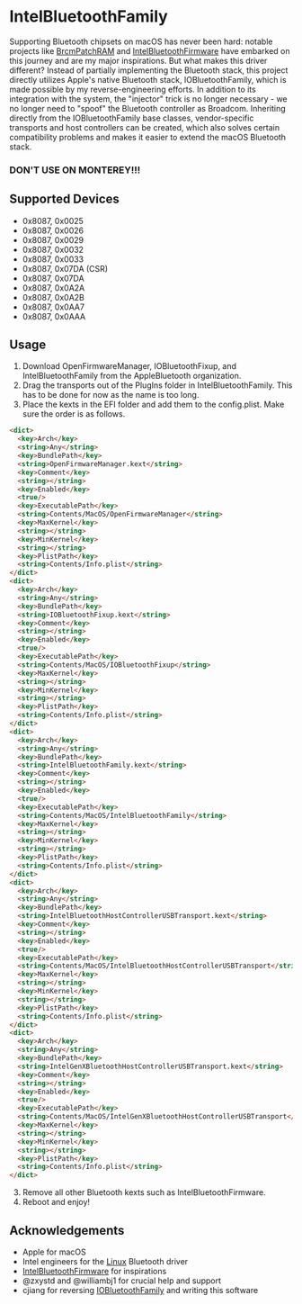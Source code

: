 # IntelBluetoothFamily

Supporting Bluetooth chipsets on macOS has never been hard: notable projects like [BrcmPatchRAM](https://github.com/acidanthera/BrcmPatchRAM) and [IntelBluetoothFirmware](https://github.com/OpenIntelWireless/IntelBluetoothFirmware) have embarked on this journey and are my major inspirations. But what makes this driver different? Instead of partially implementing the Bluetooth stack, this project directly utilizes Apple's native Bluetooth stack, IOBluetoothFamily, which is made possible by my reverse-engineering efforts. In addition to its integration with the system, the "injector" trick is no longer necessary - we no longer need to "spoof" the Bluetooth controller as Broadcom. Inheriting directly from the IOBluetoothFamily base classes, vendor-specific transports and host controllers can be created, which also solves certain compatibility problems and makes it easier to extend the macOS Bluetooth stack.

### DON'T USE ON MONTEREY!!!

## Supported Devices
- 0x8087, 0x0025
- 0x8087, 0x0026
- 0x8087, 0x0029
- 0x8087, 0x0032
- 0x8087, 0x0033
- 0x8087, 0x07DA (CSR)
- 0x8087, 0x07DA
- 0x8087, 0x0A2A
- 0x8087, 0x0A2B
- 0x8087, 0x0AA7
- 0x8087, 0x0AAA

## Usage
1. Download OpenFirmwareManager, IOBluetoothFixup, and IntelBluetoothFamily from the AppleBluetooth organization.
2. Drag the transports out of the PlugIns folder in IntelBluetoothFamily. This has to be done for now as the name is too long.
3. Place the kexts in the EFI folder and add them to the config.plist. Make sure the order is as follows.
```html
<dict>
  <key>Arch</key>
  <string>Any</string>
  <key>BundlePath</key>
  <string>OpenFirmwareManager.kext</string>
  <key>Comment</key>
  <string></string>
  <key>Enabled</key>
  <true/>
  <key>ExecutablePath</key>
  <string>Contents/MacOS/OpenFirmwareManager</string>
  <key>MaxKernel</key>
  <string></string>
  <key>MinKernel</key>
  <string></string>
  <key>PlistPath</key>
  <string>Contents/Info.plist</string>
</dict>
<dict>
  <key>Arch</key>
  <string>Any</string>
  <key>BundlePath</key>
  <string>IOBluetoothFixup.kext</string>
  <key>Comment</key>
  <string></string>
  <key>Enabled</key>
  <true/>
  <key>ExecutablePath</key>
  <string>Contents/MacOS/IOBluetoothFixup</string>
  <key>MaxKernel</key>
  <string></string>
  <key>MinKernel</key>
  <string></string>
  <key>PlistPath</key>
  <string>Contents/Info.plist</string>
</dict>
<dict>
  <key>Arch</key>
  <string>Any</string>
  <key>BundlePath</key>
  <string>IntelBluetoothFamily.kext</string>
  <key>Comment</key>
  <string></string>
  <key>Enabled</key>
  <true/>
  <key>ExecutablePath</key>
  <string>Contents/MacOS/IntelBluetoothFamily</string>
  <key>MaxKernel</key>
  <string></string>
  <key>MinKernel</key>
  <string></string>
  <key>PlistPath</key>
  <string>Contents/Info.plist</string>
</dict>
<dict>
  <key>Arch</key>
  <string>Any</string>
  <key>BundlePath</key>
  <string>IntelBluetoothHostControllerUSBTransport.kext</string>
  <key>Comment</key>
  <string></string>
  <key>Enabled</key>
  <true/>
  <key>ExecutablePath</key>
  <string>Contents/MacOS/IntelBluetoothHostControllerUSBTransport</string>
  <key>MaxKernel</key>
  <string></string>
  <key>MinKernel</key>
  <string></string>
  <key>PlistPath</key>
  <string>Contents/Info.plist</string>
</dict>
<dict>
  <key>Arch</key>
  <string>Any</string>
  <key>BundlePath</key>
  <string>IntelGenXBluetoothHostControllerUSBTransport.kext</string>
  <key>Comment</key>
  <string></string>
  <key>Enabled</key>
  <true/>
  <key>ExecutablePath</key>
  <string>Contents/MacOS/IntelGenXBluetoothHostControllerUSBTransport</string>
  <key>MaxKernel</key>
  <string></string>
  <key>MinKernel</key>
  <string></string>
  <key>PlistPath</key>
  <string>Contents/Info.plist</string>
</dict>
```
3. Remove all other Bluetooth kexts such as IntelBluetoothFirmware.
4. Reboot and enjoy!

## Acknowledgements
- Apple for macOS
- Intel engineers for the [Linux](https://github.com/torvalds/linux/tree/master/drivers/bluetooth) Bluetooth driver
- [IntelBluetoothFirmware](https://github.com/OpenIntelWireless/IntelBluetoothFirmware) for inspirations
- @zxystd and @williambj1 for crucial help and support
- cjiang for reversing [IOBluetoothFamily](https://github.com/CharlieJiangXXX/MacKernelSDK) and writing this software 
